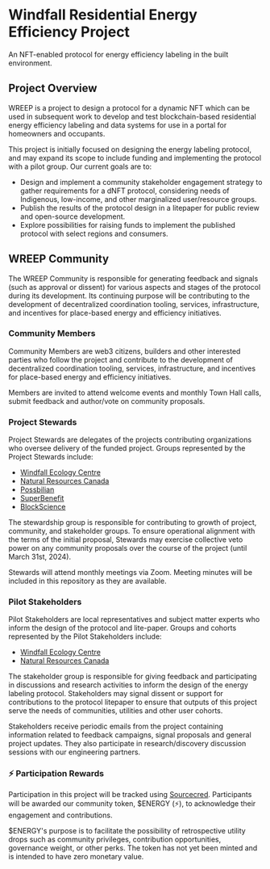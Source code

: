 # Windfall Residential Energy Efficiency Project

An NFT-enabled protocol for energy efficiency labeling in the built environment.

## Project Overview

WREEP is a project to design a protocol for a dynamic NFT which can be used in subsequent work to develop and test blockchain-based residential energy efficiency labeling and data systems for use in a portal for homeowners and occupants.

This project is initially focused on designing the energy labeling protocol, and may expand its scope to include funding and implementing the protocol with a pilot group. Our current goals are to:

- Design and implement a community stakeholder engagement strategy to gather requirements for a dNFT protocol, considering needs of Indigenous, low-income, and other marginalized user/resource groups.
- Publish the results of the protocol design in a litepaper for public review and open-source development.
- Explore possibilities for raising funds to implement the published protocol with select regions and consumers.

## WREEP Community

The WREEP Community is responsible for generating feedback and signals (such as approval or dissent) for various aspects and stages of the protocol during its development. Its continuing purpose will be contributing to the development of decentralized coordination tooling, services, infrastructure, and incentives for place-based energy and efficiency initiatives.

### Community Members

Community Members are web3 citizens, builders and other interested parties who follow the project and contribute to the development of decentralized coordination tooling, services, infrastructure, and incentives for place-based energy and efficiency initiatives.

Members are invited to attend welcome events and monthly Town Hall calls, submit feedback and author/vote on community proposals.

### Project Stewards

Project Stewards are delegates of the projects contributing organizations who oversee delivery of the funded project. Groups represented by the Project Stewards include:

- [Windfall Ecology Centre](https://windfallcentre.ca/)
- [Natural Resources Canada](https://natural-resources.canada.ca/home)
- [Possbilian](https://possibilian.xyz/)
- [SuperBenefit](https://superbenefit.org/)
- [BlockScience](https://block.science/)

The stewardship group is responsible for contributing to growth of project, community, and stakeholder groups. To ensure operational alignment with the terms of the initial proposal, Stewards may exercise collective veto power on any community proposals over the course of the project (until March 31st, 2024).

Stewards will attend monthly meetings via Zoom. Meeting minutes will be included in this repository as they are available.

### Pilot Stakeholders

Pilot Stakeholders are local representatives and subject matter experts who inform the design of the protocol and lite-paper. Groups and cohorts represented by the Pilot Stakeholders include:

- [Windfall Ecology Centre](https://windfallcentre.ca/)
- [Natural Resources Canada](https://natural-resources.canada.ca/home)

The stakeholder group is responsible for giving feedback and participating in discussions and research activities to inform the design of the energy labeling protocol. Stakeholders may signal dissent or support for contributions to the protocol litepaper to ensure that outputs of this project serve the needs of communities, utilities and other user cohorts.

Stakeholders receive periodic emails from the project containing information related to feedback campaigns, signal proposals and general project updates. They also participate in research/discovery discussion sessions with our engineering partners.

### ⚡ Participation Rewards

Participation in this project will be tracked using [Sourcecred](https://github.com/superbenefit/sourcecred). Participants will be awarded our community token, $ENERGY (⚡), to acknowledge their engagement and contributions.

$ENERGY's purpose is to facilitate the possibility of retrospective utility drops such as community privileges, contribution opportunities, governance weight, or other perks. The token has not yet been minted and is intended to have zero monetary value.
